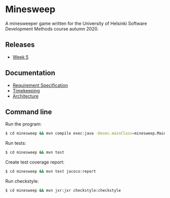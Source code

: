 # Minesweep
A minesweeper game written for the University of Helsinki Software Development Methods course autumn 2020.

## Releases
* [Week 5](https://github.com/emsknock/minesweep/releases/tag/v0.1-alpha)

## Documentation
* [Requirement Specification](documentation/req-specification.md)
* [Timekeeping](documentation/hours-worked.md)
* [Architecture](documentation/architecture.md)

## Command line
Run the program:
```bash
$ cd minesweep && mvn compile exec:java -Dexec.mainClass=minesweep.Main
```
Run tests:
```bash
$ cd minesweep && mvn test
```
Create test coverage report:
```bash
$ cd minesweep && mvn test jacoco:report
```
Run checkstyle:
```bash
$ cd minesweep && mvn jxr:jxr checkstyle:checkstyle
```